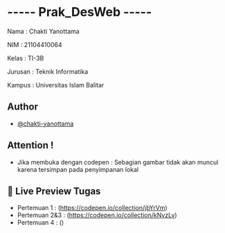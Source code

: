 # ----- Prak_DesWeb -----

Nama    : Chakti Yanottama

NIM     : 21104410064

Kelas   : TI-3B

Jurusan : Teknik Informatika

Kampus  : Universitas Islam Balitar


## Author

- [@chakti-yanottama](https://github.com/chakti-yanottama)


##  Attention !
- Jika membuka dengan codepen : Sebagian gambar tidak akan muncul karena tersimpan pada penyimpanan lokal


## 🔗 Live Preview Tugas

- Pertemuan 1 : (https://codepen.io/collection/jbYrVm)
- Pertemuan 2&3 : (https://codepen.io/collection/kNvzLv)
- Pertemuan 4 : ()
